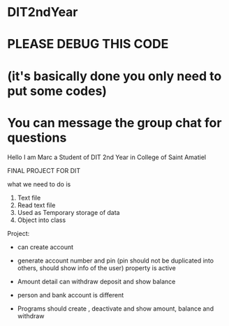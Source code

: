 # DIT2ndYear

# PLEASE DEBUG THIS CODE
# (it's basically done you only need to put some codes)
# You can message the group chat for questions

Hello I am Marc a Student of DIT 2nd Year in College of Saint Amatiel  

FINAL PROJECT FOR DIT

what we need to do is

1. Text file 
2. Read text file
3. Used as Temporary storage of data
4. Object into class 

Project: 

- can create account

-  generate account number and pin (pin should not be duplicated into others, should show info of the user) property is  active 

-  Amount detail can withdraw deposit and show balance 

-  person and bank account is different
   
-  Programs should create , deactivate and show amount, balance and withdraw


